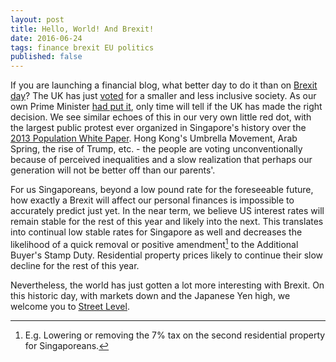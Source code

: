 ```yaml
---
layout: post
title: Hello, World! And Brexit!
date: 2016-06-24
tags: finance brexit EU politics
published: false
---
```

If you are launching a financial blog, what better day to do it than on [Brexit day](http://www.youtube.com/watch?v=iAgKHSNqxa8)? The UK has just [voted](http://www.bloomberg.com/graphics/2016-brexit-referendum/) for a smaller and less inclusive society. As our own Prime Minister [had put it](https://www.facebook.com/leehsienloong/posts/1142353405827364), only time will tell if the UK has made the right decision. We see similar echoes of this in our very own little red dot, with the largest public protest ever organized in Singapore's history over the [2013 Population White Paper](http://population.sg/whitepaper/). Hong Kong's Umbrella Movement, Arab Spring, the rise of Trump, etc. - the people are voting unconventionally because of perceived inequalities and a slow realization that perhaps our generation will not be better off than our parents'.

For us Singaporeans, beyond a low pound rate for the foreseeable future, how exactly a Brexit will affect our personal finances is impossible to accurately predict just yet. In the near term, we believe US interest rates will remain stable for the rest of this year and likely into the next. This translates into continual low stable rates for Singapore as well and decreases the likelihood of a quick removal or positive amendment[^n] to the Additional Buyer's Stamp Duty. Residential property prices likely to continue their slow decline for the rest of this year.

Nevertheless, the world has just gotten a lot more interesting with Brexit. On this historic day, with markets down and the Japanese Yen high, we welcome you to [Street Level](https://street-level.github.io/colophon/).

[^n]:E.g. Lowering or removing the 7% tax on the second residential property for Singaporeans.
